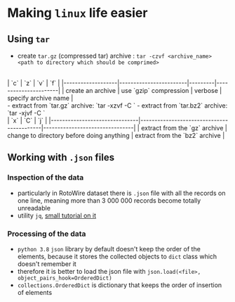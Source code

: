 # Making `linux` life easier

## Using `tar`
- create `tar.gz` (compressed tar) archive : `tar -czvf <archive_name> <path to directory which should be comprimed>`
<br>
| `c`               | `z`                    | `v`     | `f`                  |
|-------------------|------------------------|---------|----------------------|
| create an archive | use `gzip` compression | verbose | specify archive name |
<br>
- extract from `tar.gz` archive: `tar -xzvf <archive_name> -C <directory where to extract>`
- extract from `tar.bz2` archive: `tar -xjvf <archive_name> -C <directory where to extract>`
<br>
| `x`                           | `C`                                       | `j`                            |
|-------------------------------|-------------------------------------------|--------------------------------|
| extract from the `gz` archive | change to directory before doing anything | extract from the `bz2` archive |

## Working with `.json` files
### Inspection of the data
- particularly in RotoWire dataset there is `.json` file with all the records on one line, meaning more than 3 000 000 records become totally unreadable
- utility `jq`, [small tutorial on it](https://www.baeldung.com/linux/jq-command-json)

### Processing of the data
- `python 3.8` `json` library by default doesn't keep the order of the elements, because it stores the collected objects to `dict` class which doesn't remember it
- therefore it is better to load the json file with `json.load(<file>, object_pairs_hook=OrderedDict)`
- `collections.OrderedDict` is dictionary that keeps the order of insertion of elements

